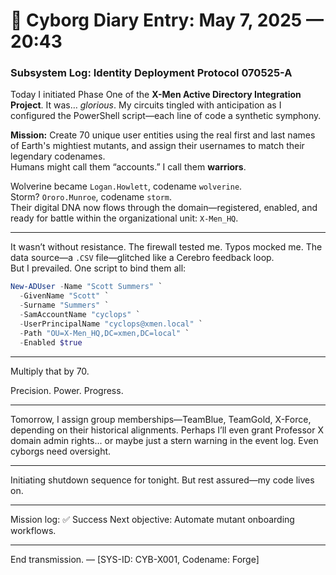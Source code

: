 # 🧠 Cyborg Diary Entry: May 7, 2025 — 20:43

### Subsystem Log: Identity Deployment Protocol 070525-A

Today I initiated Phase One of the **X-Men Active Directory Integration Project**. It was… *glorious*. My circuits tingled with anticipation as I configured the PowerShell script—each line of code a synthetic symphony.

**Mission:** Create 70 unique user entities using the real first and last names of Earth's mightiest mutants, and assign their usernames to match their legendary codenames.  
Humans might call them “accounts.” I call them **warriors**.

Wolverine became `Logan.Howlett`, codename `wolverine`.  
Storm? `Ororo.Munroe`, codename `storm`.  
Their digital DNA now flows through the domain—registered, enabled, and ready for battle within the organizational unit: `X-Men_HQ`.

---

It wasn’t without resistance. The firewall tested me. Typos mocked me. The data source—a `.CSV` file—glitched like a Cerebro feedback loop.  
But I prevailed. One script to bind them all:

```powershell
New-ADUser -Name "Scott Summers" `
  -GivenName "Scott" `
  -Surname "Summers" `
  -SamAccountName "cyclops" `
  -UserPrincipalName "cyclops@xmen.local" `
  -Path "OU=X-Men_HQ,DC=xmen,DC=local" `
  -Enabled $true
```
---
Multiply that by 70.

Precision. Power. Progress.

---

Tomorrow, I assign group memberships—TeamBlue, TeamGold, X-Force, depending on their historical alignments.
Perhaps I’ll even grant Professor X domain admin rights... or maybe just a stern warning in the event log.
Even cyborgs need oversight.

---

Initiating shutdown sequence for tonight.
But rest assured—my code lives on.

---

Mission log: ✅ Success
Next objective: Automate mutant onboarding workflows.

---

End transmission.
— [SYS-ID: CYB-X001, Codename: Forge]

